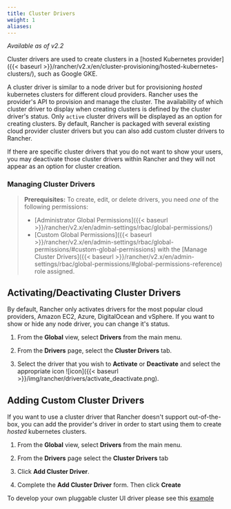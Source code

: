 ```yaml
---
title: Cluster Drivers
weight: 1
aliases:
---
```

_Available as of v2.2_

Cluster drivers are used to create clusters in a [hosted Kubernetes provider]({{< baseurl >}}/rancher/v2.x/en/cluster-provisioning/hosted-kubernetes-clusters/), such as Google GKE.

A cluster driver is similar to a node driver but for provisioning *hosted* kubernetes clusters for different cloud providers. Rancher uses the provider's API to provision and manage the cluster. The availability of which cluster driver to display when creating clusters is defined by the cluster driver's status. Only `active` cluster drivers will be displayed as an option for creating clusters. By default, Rancher is packaged with several existing cloud provider cluster drivers but you can also add custom cluster drivers to Rancher.

If there are specific cluster drivers that you do not want to show your users, you may deactivate those cluster drivers within Rancher and they will not appear as an option for cluster creation.

### Managing Cluster Drivers
>**Prerequisites:** To create, edit, or delete drivers, you need _one_ of the following permissions:
>
>- [Administrator Global Permissions]({{< baseurl >}}/rancher/v2.x/en/admin-settings/rbac/global-permissions/)
>- [Custom Global Permissions]({{< baseurl >}}/rancher/v2.x/en/admin-settings/rbac/global-permissions/#custom-global-permissions) with the [Manage Cluster Drivers]({{< baseurl >}}/rancher/v2.x/en/admin-settings/rbac/global-permissions/#global-permissions-reference) role assigned.

## Activating/Deactivating Cluster Drivers

By default, Rancher only activates drivers for the most popular cloud providers, Amazon EC2, Azure, DigitalOcean and vSphere. If you want to show or hide any node driver, you can change it's status.

1.	From the **Global** view, select **Drivers** from the main menu.

2.  From the **Drivers** page, select the **Cluster Drivers** tab.

3. Select the driver that you wish to **Activate** or **Deactivate** and select the appropriate icon ![icon]({{< baseurl >}}/img/rancher/drivers/activate_deactivate.png).



## Adding Custom Cluster Drivers

If you want to use a cluster driver that Rancher doesn't support out-of-the-box, you can add the provider's driver in order to start using them to create _hosted_ kubernetes clusters. 

1. From the **Global** view, select **Drivers** from the main menu.

2. From the **Drivers** page select the **Cluster Drivers** tab

3. Click **Add Cluster Driver**.

4. Complete the **Add Cluster Driver** form. Then click **Create**

To develop your own pluggable cluster UI driver please see this [example](https://github.com/rancher-plugins/kontainer-engine-driver-example)